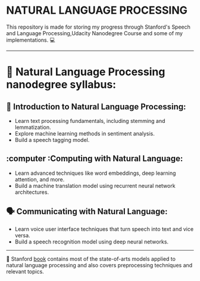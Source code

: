 # NATURAL LANGUAGE PROCESSING
This repository is made for storing my progress through Stanford's Speech and Language Processing,Udacity Nanodegree Course and some of my implementations. :computer:  
***

# :busts_in_silhouette: Natural Language Processing nanodegree syllabus:  

## :page_facing_up: Introduction to Natural Language Processing:   
- Learn text processing fundamentals, including stemming and lemmatization. 
- Explore machine learning methods in sentiment analysis. 
- Build a speech tagging model.  

## :computer :Computing with Natural Language:    
- Learn advanced techniques like word embeddings, deep learning attention, and more. 
- Build a machine translation model using recurrent neural network architectures.  
 
## :speaking_head: Communicating with Natural Language:    
- Learn voice user interface techniques that turn speech into text and vice versa. 
- Build a speech recognition model using deep neural networks.  
***

:closed_book: Stanford [book](https://web.stanford.edu/~jurafsky/slp3/) contains most of the state-of-arts models applied to natural language processing and also covers preprocessing techniques and relevant topics.  
 
